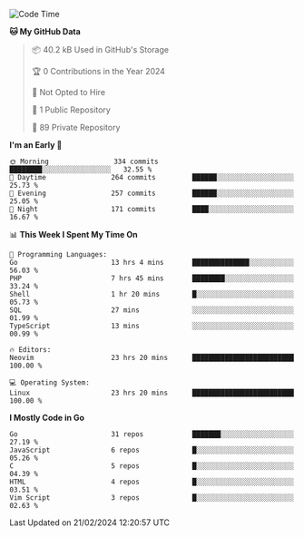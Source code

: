 
<!--START_SECTION:waka-->
![Code Time](http://img.shields.io/badge/Code%20Time-4%2C617%20hrs%2020%20mins-blue)

**🐱 My GitHub Data** 

> 📦 40.2 kB Used in GitHub's Storage 
 > 
> 🏆 0 Contributions in the Year 2024
 > 
> 🚫 Not Opted to Hire
 > 
> 📜 1 Public Repository 
 > 
> 🔑 89 Private Repository 
 > 
**I'm an Early 🐤** 

```text
🌞 Morning                334 commits         ████████░░░░░░░░░░░░░░░░░   32.55 % 
🌆 Daytime                264 commits         ██████░░░░░░░░░░░░░░░░░░░   25.73 % 
🌃 Evening                257 commits         ██████░░░░░░░░░░░░░░░░░░░   25.05 % 
🌙 Night                  171 commits         ████░░░░░░░░░░░░░░░░░░░░░   16.67 % 
```


📊 **This Week I Spent My Time On** 

```text
💬 Programming Languages: 
Go                       13 hrs 4 mins       ██████████████░░░░░░░░░░░   56.03 % 
PHP                      7 hrs 45 mins       ████████░░░░░░░░░░░░░░░░░   33.24 % 
Shell                    1 hr 20 mins        █░░░░░░░░░░░░░░░░░░░░░░░░   05.73 % 
SQL                      27 mins             ░░░░░░░░░░░░░░░░░░░░░░░░░   01.99 % 
TypeScript               13 mins             ░░░░░░░░░░░░░░░░░░░░░░░░░   00.99 % 

🔥 Editors: 
Neovim                   23 hrs 20 mins      █████████████████████████   100.00 % 

💻 Operating System: 
Linux                    23 hrs 20 mins      █████████████████████████   100.00 % 
```

**I Mostly Code in Go** 

```text
Go                       31 repos            ███████░░░░░░░░░░░░░░░░░░   27.19 % 
JavaScript               6 repos             █░░░░░░░░░░░░░░░░░░░░░░░░   05.26 % 
C                        5 repos             █░░░░░░░░░░░░░░░░░░░░░░░░   04.39 % 
HTML                     4 repos             █░░░░░░░░░░░░░░░░░░░░░░░░   03.51 % 
Vim Script               3 repos             █░░░░░░░░░░░░░░░░░░░░░░░░   02.63 % 
```




 Last Updated on 21/02/2024 12:20:57 UTC
<!--END_SECTION:waka-->

